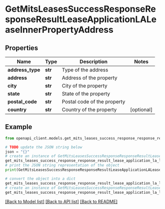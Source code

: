 # GetMitsLeasesSuccessResponseResponseResultLeaseApplicationLALeaseInnerPropertyAddress


## Properties

Name | Type | Description | Notes
------------ | ------------- | ------------- | -------------
**address_type** | **str** | Type of the address | 
**address** | **str** | Address of the property | 
**city** | **str** | City of the property | 
**state** | **str** | State of the property | 
**postal_code** | **str** | Postal code of the property | 
**country** | **str** | Country of the property | [optional] 

## Example

```python
from openapi_client.models.get_mits_leases_success_response_response_result_lease_application_la_lease_inner_property_address import GetMitsLeasesSuccessResponseResponseResultLeaseApplicationLALeaseInnerPropertyAddress

# TODO update the JSON string below
json = "{}"
# create an instance of GetMitsLeasesSuccessResponseResponseResultLeaseApplicationLALeaseInnerPropertyAddress from a JSON string
get_mits_leases_success_response_response_result_lease_application_la_lease_inner_property_address_instance = GetMitsLeasesSuccessResponseResponseResultLeaseApplicationLALeaseInnerPropertyAddress.from_json(json)
# print the JSON string representation of the object
print(GetMitsLeasesSuccessResponseResponseResultLeaseApplicationLALeaseInnerPropertyAddress.to_json())

# convert the object into a dict
get_mits_leases_success_response_response_result_lease_application_la_lease_inner_property_address_dict = get_mits_leases_success_response_response_result_lease_application_la_lease_inner_property_address_instance.to_dict()
# create an instance of GetMitsLeasesSuccessResponseResponseResultLeaseApplicationLALeaseInnerPropertyAddress from a dict
get_mits_leases_success_response_response_result_lease_application_la_lease_inner_property_address_from_dict = GetMitsLeasesSuccessResponseResponseResultLeaseApplicationLALeaseInnerPropertyAddress.from_dict(get_mits_leases_success_response_response_result_lease_application_la_lease_inner_property_address_dict)
```
[[Back to Model list]](../README.md#documentation-for-models) [[Back to API list]](../README.md#documentation-for-api-endpoints) [[Back to README]](../README.md)


